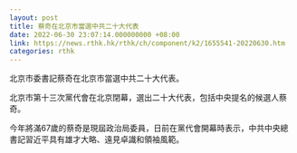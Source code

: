 ```yaml
---
layout: post
title: 蔡奇在北京市當選中共二十大代表
date: 2022-06-30 23:07:14.000000000 +08:00
link: https://news.rthk.hk/rthk/ch/component/k2/1655541-20220630.htm
categories: rthk
---
```


北京市委書記蔡奇在北京市當選中共二十大代表。

北京市第十三次黨代會在北京閉幕，選出二十大代表，包括中央提名的候選人蔡奇。

今年將滿67歲的蔡奇是現屆政治局委員，日前在黨代會開幕時表示，中共中央總書記習近平具有雄才大略、遠見卓識和領袖風範。
